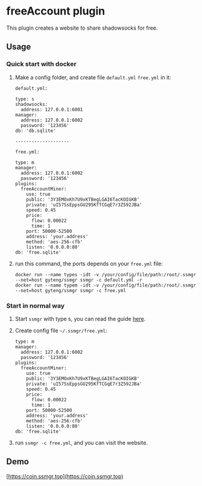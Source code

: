 # freeAccount plugin

This plugin creates a website to share shadowsocks for free.

## Usage

### Quick start with docker

1. Make a config folder, and create file `default.yml` `free.yml` in it:

    ```
    default.yml:

    type: s
    shadowsocks:
      address: 127.0.0.1:6001
    manager:
      address: 127.0.0.1:6002
      password: '123456'
    db: 'db.sqlite'

    --------------------

    free.yml:

    type: m
    manager:
      address: 127.0.0.1:6002
      password: '123456'
    plugins:
      freeAccountMiner:
        use: true
        public: '3Y3EMOxKh7U9xKTBegLGAI6TacKOIGKB'
        private: 'uI57SsEppsGU295KfTCGqE7r3Z592JBa'
        speed: 0.45
        price:
          flow: 0.00022
          time: 1
        port: 50000-52500
        address: 'your.address'
        method: 'aes-256-cfb'
        listen: '0.0.0.0:80'
    db: 'free.sqlite'
    ```

2. run this command, the ports depends on your `free.yml` file:

    ```
    docker run --name types -idt -v /your/config/file/path:/root/.ssmgr --net=host gyteng/ssmgr ssmgr -c default.yml -r
    docker run --name typem -idt -v /your/config/file/path:/root/.ssmgr --net=host gyteng/ssmgr ssmgr -c free.yml
    ```

### Start in normal way

1. Start `ssmgr` with type s, you can read the guide [here](https://github.com/shadowsocks/shadowsocks-manager).

2. Create config file `~/.ssmgr/free.yml`:

    ```
    type: m
    manager:
      address: 127.0.0.1:6002
      password: '123456'
    plugins:
      freeAccountMiner:
        use: true
        public: '3Y3EMOxKh7U9xKTBegLGAI6TacKOIGKB'
        private: 'uI57SsEppsGU295KfTCGqE7r3Z592JBa'
        speed: 0.45
        price:
          flow: 0.00022
          time: 1
        port: 50000-52500
        address: 'your.address'
        method: 'aes-256-cfb'
        listen: '0.0.0.0:80'
    db: 'free.sqlite'
    ```

3. run `ssmgr -c free.yml`, and you can visit the website.

## Demo

[https://coin.ssmgr.top](https://coin.ssmgr.top)